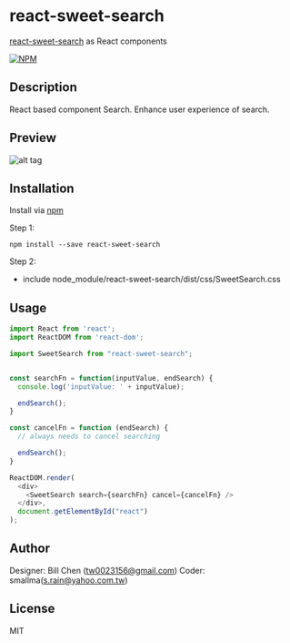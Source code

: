 # react-sweet-search

[react-sweet-search](https://www.npmjs.com/package/react-sweet-search) as React components

[![NPM](https://nodei.co/npm/react-sweet-search.png)](https://www.npmjs.com/package/react-sweet-search)

## Description
React based component Search. Enhance user experience of search.


## Preview
![alt tag](https://cloud.githubusercontent.com/assets/429250/14410807/5a3a68fc-ff6a-11e5-928a-e07914dd7674.gif)


## Installation

Install via [npm](https://www.npmjs.com/package/react-sweet-search)

Step 1:
```shell
npm install --save react-sweet-search
```

Step 2:
* include node_module/react-sweet-search/dist/css/SweetSearch.css


## Usage

```js
import React from 'react';
import ReactDOM from 'react-dom';

import SweetSearch from "react-sweet-search";


const searchFn = function(inputValue, endSearch) {
  console.log('inputValue: ' + inputValue);

  endSearch();
}

const cancelFn = function (endSearch) {
  // always needs to cancel searching

  endSearch();
}

ReactDOM.render(
  <div>
    <SweetSearch search={searchFn} cancel={cancelFn} />
  </div>,
  document.getElementById("react")
);
```


## Author

Designer: Bill Chen (tw0023156@gmail.com)
Coder: smallma(s.rain@yahoo.com.tw)

## License

MIT
